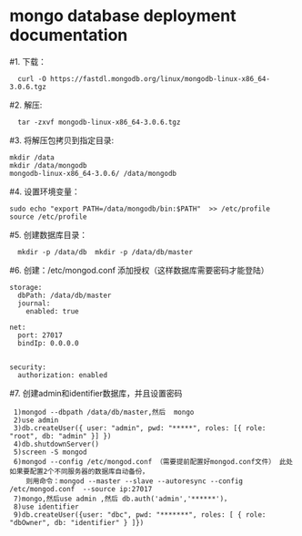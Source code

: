 # mongo database deployment documentation



#1. 下载：  
```shell
  curl -O https://fastdl.mongodb.org/linux/mongodb-linux-x86_64-3.0.6.tgz
  ```
#2. 解压:
```shell   
  tar -zxvf mongodb-linux-x86_64-3.0.6.tgz 
  ```
#3. 将解压包拷贝到指定目录: 
 ```shell
 mkdir /data 
 mkdir /data/mongodb 
 mongodb-linux-x86_64-3.0.6/ /data/mongodb  
```
#4. 设置环境变量：
  ```shell
  sudo echo "export PATH=/data/mongodb/bin:$PATH"  >> /etc/profile 
  source /etc/profile
  ```
#5. 创建数据库目录：	
```shell
  mkdir -p /data/db  mkdir -p /data/db/master
 ```
#6. 创建：/etc/mongod.conf 添加授权（这样数据库需要密码才能登陆）

	storage:
	  dbPath: /data/db/master
	  journal:
		enabled: true

	net:
	  port: 27017
	  bindIp: 0.0.0.0


	security:
	  authorization: enabled


#7. 创建admin和identifier数据库，并且设置密码 
  ```shell
   1)mongod --dbpath /data/db/master,然后  mongo
   2)use admin
   3)db.createUser({ user: "admin", pwd: "*****", roles: [{ role: "root", db: "admin" }] })
   4)db.shutdownServer()
   5)screen -S mongod 
   6)mongod --config /etc/mongod.conf （需要提前配置好mongod.conf文件） 此处如果要配置2个不同服务器的数据库自动备份，
      则用命令：mongod --master --slave --autoresync --config /etc/mongod.conf  --source ip:27017
   7)mongo,然后use admin ,然后 db.auth('admin','******')，
   8)use identifier
   9)db.createUser({user: "dbc", pwd: "*******", roles: [ { role: "dbOwner", db: "identifier" } ]})
   ```
